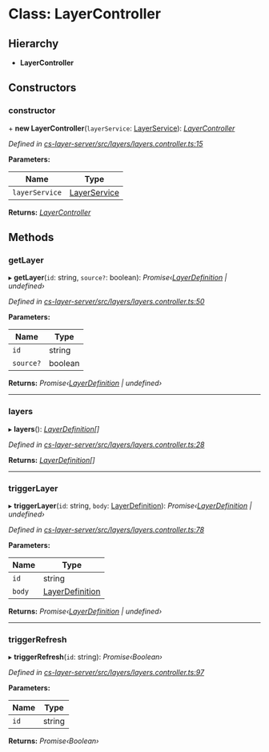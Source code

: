 # Class: LayerController

## Hierarchy

* **LayerController**

## Constructors

###  constructor

\+ **new LayerController**(`layerService`: [LayerService](_cs_layer_server_src_layers_layers_service_.layerservice.md)): *[LayerController](_cs_layer_server_src_layers_layers_controller_.layercontroller.md)*

*Defined in [cs-layer-server/src/layers/layers.controller.ts:15](https://github.com/RichardHovenkamp/csnext/blob/eefa977/packages/cs-layer-server/src/layers/layers.controller.ts#L15)*

**Parameters:**

Name | Type |
------ | ------ |
`layerService` | [LayerService](_cs_layer_server_src_layers_layers_service_.layerservice.md) |

**Returns:** *[LayerController](_cs_layer_server_src_layers_layers_controller_.layercontroller.md)*

## Methods

###  getLayer

▸ **getLayer**(`id`: string, `source?`: boolean): *Promise‹[LayerDefinition](_cs_layer_server_src_classes_layer_definition_.layerdefinition.md) | undefined›*

*Defined in [cs-layer-server/src/layers/layers.controller.ts:50](https://github.com/RichardHovenkamp/csnext/blob/eefa977/packages/cs-layer-server/src/layers/layers.controller.ts#L50)*

**Parameters:**

Name | Type |
------ | ------ |
`id` | string |
`source?` | boolean |

**Returns:** *Promise‹[LayerDefinition](_cs_layer_server_src_classes_layer_definition_.layerdefinition.md) | undefined›*

___

###  layers

▸ **layers**(): *[LayerDefinition](_cs_layer_server_src_classes_layer_definition_.layerdefinition.md)[]*

*Defined in [cs-layer-server/src/layers/layers.controller.ts:28](https://github.com/RichardHovenkamp/csnext/blob/eefa977/packages/cs-layer-server/src/layers/layers.controller.ts#L28)*

**Returns:** *[LayerDefinition](_cs_layer_server_src_classes_layer_definition_.layerdefinition.md)[]*

___

###  triggerLayer

▸ **triggerLayer**(`id`: string, `body`: [LayerDefinition](_cs_layer_server_src_classes_layer_definition_.layerdefinition.md)): *Promise‹[LayerDefinition](_cs_layer_server_src_classes_layer_definition_.layerdefinition.md) | undefined›*

*Defined in [cs-layer-server/src/layers/layers.controller.ts:78](https://github.com/RichardHovenkamp/csnext/blob/eefa977/packages/cs-layer-server/src/layers/layers.controller.ts#L78)*

**Parameters:**

Name | Type |
------ | ------ |
`id` | string |
`body` | [LayerDefinition](_cs_layer_server_src_classes_layer_definition_.layerdefinition.md) |

**Returns:** *Promise‹[LayerDefinition](_cs_layer_server_src_classes_layer_definition_.layerdefinition.md) | undefined›*

___

###  triggerRefresh

▸ **triggerRefresh**(`id`: string): *Promise‹Boolean›*

*Defined in [cs-layer-server/src/layers/layers.controller.ts:97](https://github.com/RichardHovenkamp/csnext/blob/eefa977/packages/cs-layer-server/src/layers/layers.controller.ts#L97)*

**Parameters:**

Name | Type |
------ | ------ |
`id` | string |

**Returns:** *Promise‹Boolean›*
